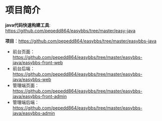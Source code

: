 <p center><h1>项目简介</h1></p>

**java代码快速构建工具**: https://github.com/pepedd864/easybbs/tree/master/easy-java



**项目**：https://github.com/pepedd864/easybbs/tree/master/easybbs-java

- 前台页面：https://github.com/pepedd864/easybbs/tree/master/easybbs-java/easybbs-front-web
- 前台后端：https://github.com/pepedd864/easybbs/tree/master/easybbs-java/easybbs-web
- 管理端页面：https://github.com/pepedd864/easybbs/tree/master/easybbs-java/easybbs-front-admin
- 管理端后端：https://github.com/pepedd864/easybbs/tree/master/easybbs-java/easybbs-admin